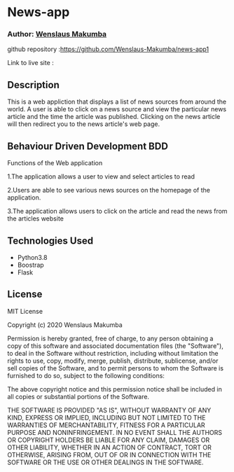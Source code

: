 # News-app 

### Author: [Wenslaus Makumba](https://github.com/Wenslaus-Makumba/news-app1)

 github repository :https://github.com/Wenslaus-Makumba/news-app1

Link to live site : 
## Description

This is a web appliction that displays a list of news sources from around the world. A user is able to click on a news source and view the particular news article and the time the article was published. Clicking on the news article  will then redirect you to the news article's web page.


## Behaviour Driven Development BDD

Functions of the Web application

1.The application allows a user to view and select articles to read

2.Users are able to see various news sources on the homepage of the application.

3.The application allows users to click on the article and read the news from the articles website


## Technologies Used

* Python3.8
* Boostrap
* Flask

## License

MIT License

Copyright (c) 2020 Wenslaus Makumba

Permission is hereby granted, free of charge, to any person obtaining a copy of this software and associated documentation files (the "Software"), to deal in the Software without restriction, including without limitation the rights to use, copy, modify, merge, publish, distribute, sublicense, and/or sell copies of the Software, and to permit persons to whom the Software is furnished to do so, subject to the following conditions:

The above copyright notice and this permission notice shall be included in all copies or substantial portions of the Software.

THE SOFTWARE IS PROVIDED "AS IS", WITHOUT WARRANTY OF ANY KIND, EXPRESS OR IMPLIED, INCLUDING BUT NOT LIMITED TO THE WARRANTIES OF MERCHANTABILITY, FITNESS FOR A PARTICULAR PURPOSE AND NONINFRINGEMENT. IN NO EVENT SHALL THE AUTHORS OR COPYRIGHT HOLDERS BE LIABLE FOR ANY CLAIM, DAMAGES OR OTHER LIABILITY, WHETHER IN AN ACTION OF CONTRACT, TORT OR OTHERWISE, ARISING FROM, OUT OF OR IN CONNECTION WITH THE SOFTWARE OR THE USE OR OTHER DEALINGS IN THE SOFTWARE.